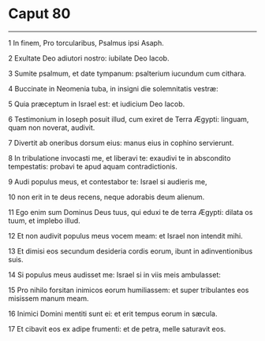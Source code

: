 # Caput 80

***

1 In finem, Pro torcularibus, Psalmus ipsi Asaph.

2 Exultate Deo adiutori nostro: iubilate Deo Iacob.

3 Sumite psalmum, et date tympanum: psalterium iucundum cum cithara.

4 Buccinate in Neomenia tuba, in insigni die solemnitatis vestræ:

5 Quia præceptum in Israel est: et iudicium Deo Iacob.

6 Testimonium in Ioseph posuit illud, cum exiret de Terra Ægypti: linguam, quam non noverat, audivit.

7 Divertit ab oneribus dorsum eius: manus eius in cophino servierunt.

8 In tribulatione invocasti me, et liberavi te: exaudivi te in abscondito tempestatis: probavi te apud aquam contradictionis.

9 Audi populus meus, et contestabor te: Israel si audieris me,

10 non erit in te deus recens, neque adorabis deum alienum.

11 Ego enim sum Dominus Deus tuus, qui eduxi te de terra Ægypti: dilata os tuum, et implebo illud.

12 Et non audivit populus meus vocem meam: et Israel non intendit mihi.

13 Et dimisi eos secundum desideria cordis eorum, ibunt in adinventionibus suis.

14 Si populus meus audisset me: Israel si in viis meis ambulasset:

15 Pro nihilo forsitan inimicos eorum humiliassem: et super tribulantes eos misissem manum meam.

16 Inimici Domini mentiti sunt ei: et erit tempus eorum in sæcula.

17 Et cibavit eos ex adipe frumenti: et de petra, melle saturavit eos.

